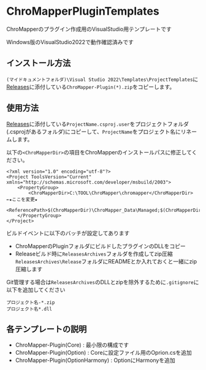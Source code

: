 # ChroMapperPluginTemplates
ChroMapperのプラグイン作成用のVisualStudio用テンプレートです

Windows版のVisualStudio2022で動作確認済みです

## インストール方法

`(マイドキュメントフォルダ)\Visual Studio 2022\Templates\ProjectTemplates`に[Releases](https://github.com/rynan4818/ChroMapperPluginTemplates/releases)に添付している`ChroMapper-Plugin(*).zip`をコピーします。

## 使用方法

[Releases](https://github.com/rynan4818/ChroMapperPluginTemplates/releases)に添付している`ProjectName.csproj.user`をプロジェクトフォルダ(.csprojがあるフォルダ)にコピーして、`ProjectName`をプロジェクト名にリネームします。

以下の`<ChroMapperDir>`の項目をChroMapperのインストールパスに修正してください。
```
<?xml version="1.0" encoding="utf-8"?>
<Project ToolsVersion="Current" xmlns="http://schemas.microsoft.com/developer/msbuild/2003">
	<PropertyGroup>
		<ChroMapperDir>C:\TOOL\ChroMapper\chromapper</ChroMapperDir> ←★ここを変更★
		<ReferencePath>$(ChroMapperDir)\ChroMapper_Data\Managed;$(ChroMapperDir)\Plugins</ReferencePath>
	</PropertyGroup>
</Project>
```

ビルドイベントに以下のバッチが設定してあります
- ChroMapperのPluginフォルダにビルドしたプラグインのDLLをコピー
- Releaseビルド時に`ReleasesArchives`フォルダを作成してzip圧縮
    `ReleasesArchives\Release`フォルダにREADMEとか入れておくと一緒にzip圧縮します

Git管理する場合は`ReleasesArchives`のDLLとzipを除外するために`.gitignore`に以下を追加してください
```
プロジェクト名-*.zip
プロジェクト名*.dll
```

## 各テンプレートの説明
- ChroMapper-Plugin(Core) : 最小限の構成です
- ChroMapper-Plugin(Option) : Coreに設定ファイル用のOprion.csを追加
- ChroMapper-Plugin(OptionHarmony) : OptionにHarmonyを追加
